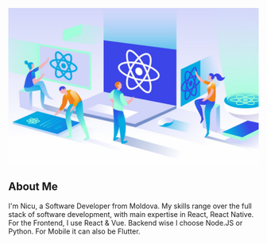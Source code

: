 ![Nicu Mayr - React, Vue, React Native / Software Developer](./logo.png)

<h2>About Me</h2>

I'm Nicu, a Software Developer from Moldova. My skills range over the full stack of software development, with main expertise in React, React Native. For the Frontend, I use React & Vue. Backend wise I choose Node.JS or Python. For Mobile it can also be Flutter.

<br />
